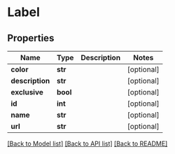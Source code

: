 # Label

## Properties
Name | Type | Description | Notes
------------ | ------------- | ------------- | -------------
**color** | **str** |  | [optional] 
**description** | **str** |  | [optional] 
**exclusive** | **bool** |  | [optional] 
**id** | **int** |  | [optional] 
**name** | **str** |  | [optional] 
**url** | **str** |  | [optional] 

[[Back to Model list]](../README.md#documentation-for-models) [[Back to API list]](../README.md#documentation-for-api-endpoints) [[Back to README]](../README.md)

